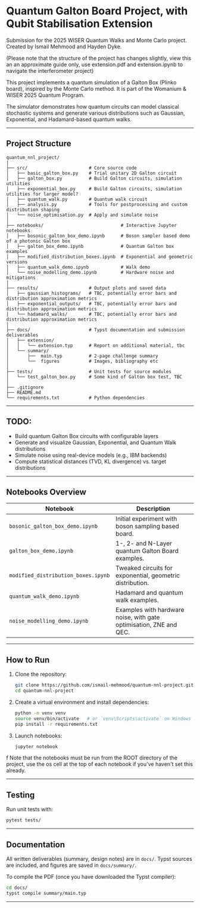 # Quantum Galton Board Project, with Qubit Stabilisation Extension
Submission for the 2025 WISER Quantum Walks and Monte Carlo project. Created by Ismail Mehmood and Hayden Dyke.

(Please note that the structure of the project has changes slightly, view this an an approximate guide only, use extension.pdf and extension.ipynb to navigate the interferometer project)

This project implements a quantum simulation of a Galton Box (Plinko board), inspired by the Monte Carlo method. It is part of the Womanium & WISER 2025 Quantum Program.

The simulator demonstrates how quantum circuits can model classical stochastic systems and generate various distributions such as Gaussian, Exponential, and Hadamard-based quantum walks.

---

## Project Structure

```
quantum_nnl_project/
|
├── src/                       # Core source code
│   ├── basic_galton_box.py    # Trial unitary 2D Galton circuit
│   ├── galton_box.py          # Build Galton circuits, simulation utilities
│   ├── exponential_box.py     # Build Galton circuits, simulation utilities for larger model?
│   ├── quantum_walk.py        # Quantum walk circuit
│   ├── analysis.py            # Tools for postprocessing and custom distribution shaping
│   └── noise_optimisation.py  # Apply and simulate noise
│
├── notebooks/                             # Interactive Jupyter notebooks
│   ├── bosonic_galton_box_demo.ipynb      # Boson sampler based demo of a photonic Galton box
│   ├── galton_box_demo.ipynb              # Quantum Galton box examples
│   ├── modified_distribution_boxes.ipynb  # Exponential and geometric versions
│   ├── quantum_walk_demo.ipynb            # Walk demo
│   └── noise_modelling_demo.ipynb         # Hardware noise and mitigations
│
├── results/                   # Output plots and saved data
│   ├── gaussian_histograms/   # TBC, potentially error bars and distribution approximation metrics
│   ├── exponential_outputs/   # TBC, potentially error bars and distribution approximation metrics
│   └── hadamard_walks/        # TBC, potentially error bars and distribution approximation metrics
│
├── docs/                      # Typst documentation and submission deliverables
│   ├── extension/
│   │   └── extension.typ      # Report on additional material, tbc
│   └── summary/
│       ├──  main.typ          # 2-page challenge summary 
│       └──  figures           # Images, bibliography etc
│
├── tests/                     # Unit tests for source modules
│   └── test_galton_box.py     # Some kind of Galton box test, TBC
│
├── .gitignore
├── README.md
└── requirements.txt           # Python dependencies
```

---

## TODO: 

*  Build quantum Galton Box circuits with configurable layers
*  Generate and visualize Gaussian, Exponential, and Quantum Walk distributions
*  Simulate noise using real-device models (e.g., IBM backends)
*  Compute statistical distances (TVD, KL divergence) vs. target distributions

---

## Notebooks Overview

| Notebook                              | Description                                                         |
| ------------------------------------- | ------------------------------------------------------------------- |
| `bosonic_galton_box_demo.ipynb`       | Initial experiment with boson sampling based board.                 |
| `galton_box_demo.ipynb`               | 1-, 2- and N-Layer quantum Galton Board examples.                   |
| `modified_distribution_boxes.ipynb`   | Tweaked circuits for exponential, geometric distribution.           |
| `quantum_walk_demo.ipynb`             | Hadamard and <some other> quantum walk examples.                    |
| `noise_modelling_demo.ipynb`          | Examples with hardware noise, with gate optimisation, ZNE and QEC.  | |

---

## How to Run

1. Clone the repository:

   ```bash
   git clone https://github.com/ismail-mehmood/quantum-nnl-project.git
   cd quantum-nnl-project
   ```

2. Create a virtual environment and install dependencies:

   ```bash
   python -m venv venv
   source venv/bin/activate   # or `venv\Scripts\activate` on Windows
   pip install -r requirements.txt
   ```

3. Launch notebooks:

   ```bash
   jupyter notebook
   ```
f
Note that the notebooks must be run from the ROOT directory of the project, use the os cell at the top of each notebook if you've haven't set this already. 

---

## Testing

Run unit tests with:

```bash
pytest tests/
```

---

## Documentation

All written deliverables (summary, design notes) are in `docs/`. Typst sources are included, and figures are saved in `docs/summary/`.

To compile the PDF (once you have downloaded the Typst compiler):

```bash
cd docs/
typst compile summary/main.typ
```

---
